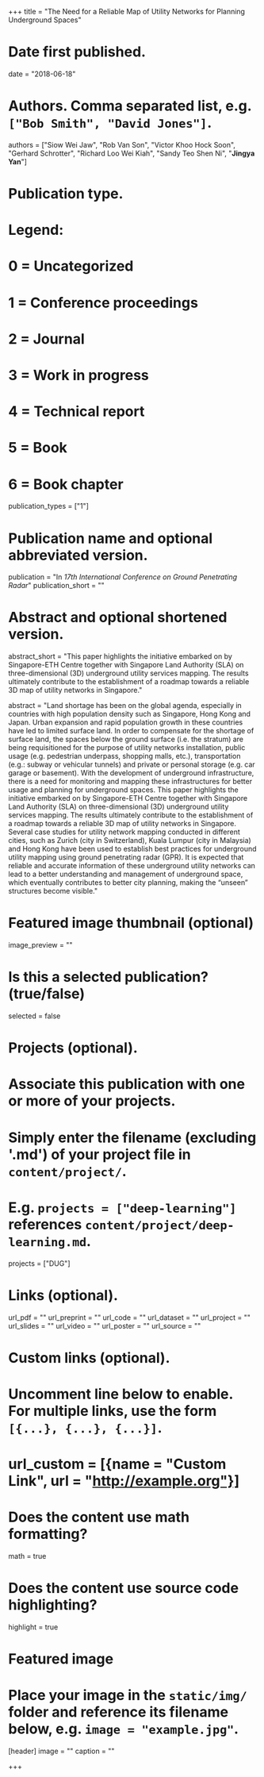 
+++
title = "The Need for a Reliable Map of Utility Networks for Planning Underground Spaces"

# Date first published.
date = "2018-06-18"

# Authors. Comma separated list, e.g. `["Bob Smith", "David Jones"]`.
authors = ["Siow Wei Jaw", "Rob Van Son", "Victor Khoo Hock Soon", "Gerhard Schrotter", "Richard Loo Wei Kiah", "Sandy Teo Shen Ni", "__Jingya Yan__"]

# Publication type.
# Legend:
# 0 = Uncategorized
# 1 = Conference proceedings
# 2 = Journal
# 3 = Work in progress
# 4 = Technical report
# 5 = Book
# 6 = Book chapter
publication_types = ["1"]

# Publication name and optional abbreviated version.
publication = "In *17th International Conference on Ground Penetrating Radar*"
publication_short = ""

# Abstract and optional shortened version.
abstract_short = "This paper highlights the initiative embarked on by Singapore-ETH Centre together with Singapore Land Authority (SLA) on three-dimensional (3D) underground utility services mapping. The results ultimately contribute to the establishment of a roadmap towards a reliable 3D map of utility networks in Singapore."

abstract = "Land shortage has been on the global agenda, especially in countries with high population density such as Singapore, Hong Kong and Japan. Urban expansion and rapid population growth in these countries have led to limited surface land. In order to compensate for the shortage of surface land, the spaces below the ground surface (i.e. the stratum) are being requisitioned for the purpose of utility networks installation, public usage (e.g. pedestrian underpass, shopping malls, etc.), transportation (e.g.: subway or vehicular tunnels) and private or personal storage (e.g. car garage or basement). With the development of underground infrastructure, there is a need for monitoring and mapping these infrastructures for better usage and planning for underground spaces. This paper highlights the initiative embarked on by Singapore-ETH Centre together with Singapore Land Authority (SLA) on three-dimensional (3D) underground utility services mapping. The results ultimately contribute to the establishment of a roadmap towards a reliable 3D map of utility networks in Singapore. Several case studies for utility network mapping conducted in different cities, such as Zurich (city in Switzerland), Kuala Lumpur (city in Malaysia) and Hong Kong have been used to establish best practices for underground utility mapping using ground penetrating radar (GPR). It is expected that reliable and accurate information of these underground utility networks can lead to a better understanding and management of underground space, which eventually contributes to better city planning, making the “unseen” structures become visible."


# Featured image thumbnail (optional)
image_preview = ""

# Is this a selected publication? (true/false)
selected = false

# Projects (optional).
#   Associate this publication with one or more of your projects.
#   Simply enter the filename (excluding '.md') of your project file in `content/project/`.
#   E.g. `projects = ["deep-learning"]` references `content/project/deep-learning.md`.
projects = ["DUG"]

# Links (optional).
url_pdf = ""
url_preprint = ""
url_code = ""
url_dataset = ""
url_project = ""
url_slides = ""
url_video = ""
url_poster = ""
url_source = ""

# Custom links (optional).
#   Uncomment line below to enable. For multiple links, use the form `[{...}, {...}, {...}]`.
# url_custom = [{name = "Custom Link", url = "http://example.org"}]

# Does the content use math formatting?
math = true

# Does the content use source code highlighting?
highlight = true

# Featured image
# Place your image in the `static/img/` folder and reference its filename below, e.g. `image = "example.jpg"`.
[header]
image = ""
caption = ""

+++

